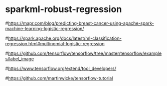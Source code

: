 # sparkml-robust-regression

#https://mapr.com/blog/predicting-breast-cancer-using-apache-spark-machine-learning-logistic-regression/

#https://spark.apache.org/docs/latest/ml-classification-regression.html#multinomial-logistic-regression

#https://github.com/tensorflow/tensorflow/tree/master/tensorflow/examples/label_image

#https://www.tensorflow.org/extend/tool_developers/

#https://github.com/martinwicke/tensorflow-tutorial

